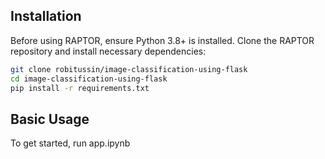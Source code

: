 ## Installation

Before using RAPTOR, ensure Python 3.8+ is installed. Clone the RAPTOR repository and install necessary dependencies:

```bash
git clone robitussin/image-classification-using-flask
cd image-classification-using-flask
pip install -r requirements.txt
```

## Basic Usage

To get started, run app.ipynb
